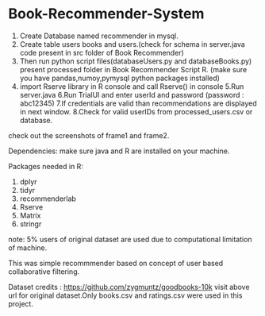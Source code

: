 # Book-Recommender-System
1. Create Database named recommender in mysql.
2. Create table users books and users.(check for schema in server.java code present in src folder of Book Recommender)
3. Then run python script files(databaseUsers.py and databaseBooks.py) present processed folder in Book Recommender Script R. (make sure you have pandas,numoy,pymysql python packages installed)
4. import Rserve library in R console and call Rserve() in console
5.Run server.java
6.Run TrialUI and enter userId and password (password : abc12345)
7.If credentials are valid than recommendations are displayed in next window.
8.Check for valid userIDs from processed_users.csv or database.

check out the screenshots of frame1 and frame2.

Dependencies:
  make sure java and R are installed on your machine.
  
  Packages needed in R:
  1. dplyr
  2. tidyr
  3. recommenderlab
  4. Rserve
  5. Matrix
  6. stringr
  
  note: 5% users of original dataset are used due to computational limitation of machine.
  
  This was simple recommmender based on concept of user based collaborative filtering.
  
  Dataset credits : https://github.com/zygmuntz/goodbooks-10k
                    visit above url for original dataset.Only books.csv and ratings.csv were used in this project. 

